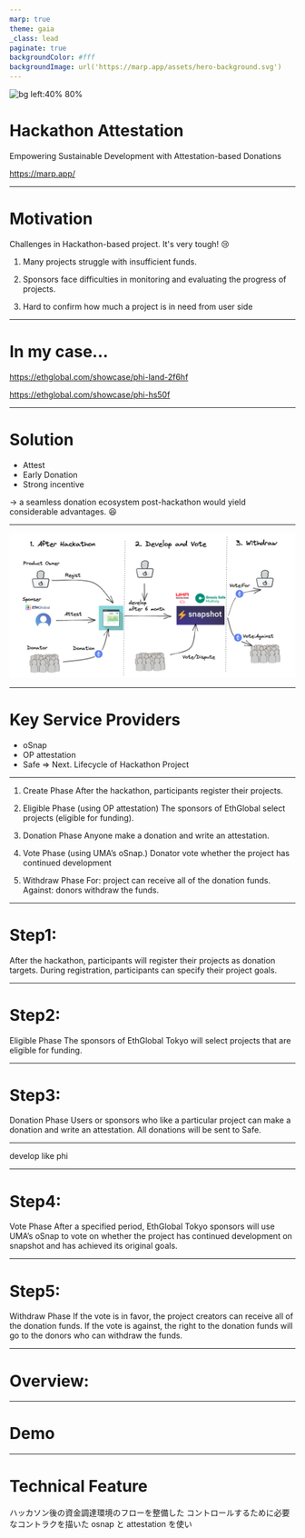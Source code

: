 ```yaml
---
marp: true
theme: gaia
_class: lead
paginate: true
backgroundColor: #fff
backgroundImage: url('https://marp.app/assets/hero-background.svg')
---
```


![bg left:40% 80%](https://github.com/PHI-LABS-INC/phi-objects/blob/main/assets/PremiumObject/1x/100003_Red%20Candle_eBoy_1x.png?raw=true)

# **Hackathon Attestation**

Empowering Sustainable Development with Attestation-based Donations

https://marp.app/

---

# Motivation

Challenges in Hackathon-based project. It's very tough! 😢

1. Many projects struggle with insufficient funds.

2. Sponsors face difficulties in monitoring and evaluating the progress of projects.

3. Hard to confirm how much a project is in need from user side

---

# In my case...

https://ethglobal.com/showcase/phi-land-2f6hf

https://ethglobal.com/showcase/phi-hs50f

---

# Solution

- Attest
- Early Donation
- Strong incentive

-> a seamless donation ecosystem post-hackathon would yield considerable advantages. :satisfied:

---

<!-- # System Flow -->

<!-- - Creating an inclusive donation environment that anyone can participate in. -->

<!-- Project owner receive all of the donation funds after voting. -->

[![bg 97%](./flowofAttest.png)](https://youtu.be/rBesMSd0GzM)

---

# Key Service Providers

- oSnap
- OP attestation
- Safe
  => Next. Lifecycle of Hackathon Project

---

<!-- # Lifecycle of Hackathon Project -->

1. Create Phase
   After the hackathon, participants register their projects.

2. Eligible Phase (using OP attestation)
   The sponsors of EthGlobal select projects (eligible for funding).

3. Donation Phase
   Anyone make a donation and write an attestation.

4. Vote Phase (using UMA’s oSnap.)
   Donator vote whether the project has continued development

5. Withdraw Phase
   For: project can receive all of the donation funds.
   Against: donors withdraw the funds.

---

# Step1:

After the hackathon, participants will register their projects as donation targets. During registration, participants can specify their project goals.

---

# Step2:

Eligible Phase
The sponsors of EthGlobal Tokyo will select projects that are eligible for funding.

---

# Step3:

Donation Phase
Users or sponsors who like a particular project can make a donation and write an attestation. All donations will be sent to Safe.

---

develop
like phi

---

# Step4:

Vote Phase
After a specified period, EthGlobal Tokyo sponsors will use UMA’s oSnap to vote on whether the project has continued development on snapshot and has achieved its original goals.

---

# Step5:

Withdraw Phase
If the vote is in favor, the project creators can receive all of the donation funds. If the vote is against, the right to the donation funds will go to the donors who can withdraw the funds.

---

# Overview:

---

# Demo

---

# Technical Feature

ハッカソン後の資金調達環境のフローを整備した
コントロールするために必要なコントラクを描いた
osnap と attestation を使い
